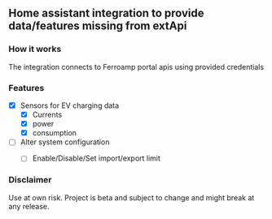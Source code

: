 ## Home assistant integration to provide data/features missing from extApi ##

### How it works ###
The integration connects to Ferroamp portal apis using provided credentials

### Features ###
- [x] Sensors for EV charging data
  - [x] Currents
  - [x] power
  - [x] consumption 
- [ ] Alter system configuration
  - [ ] Enable/Disable/Set import/export limit


### Disclaimer ###
Use at own risk. Project is beta and subject to change and might break at any release.


